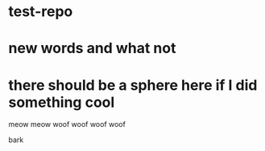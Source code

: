# test-repo

# new words and what not


# there should be a sphere here if I did something cool
meow meow woof woof woof woof

bark
